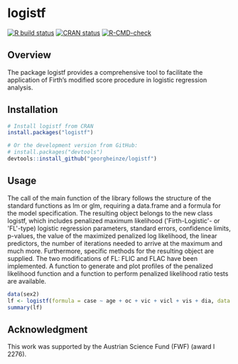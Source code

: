 # logistf

<!-- badges: start -->
[![R build status](https://github.com/georgheinze/logistf/workflows/RCMDcheck/badge.svg)](https://github.com/georgheinze/logistf/actions)
[![CRAN status](https://www.r-pkg.org/badges/version/logistf)](https://cran.r-project.org/package=logistf)
[![R-CMD-check](https://github.com/georgheinze/logistf/actions/workflows/R-CMD-check.yaml/badge.svg)](https://github.com/georgheinze/logistf/actions/workflows/R-CMD-check.yaml)
<!-- badges: end -->

## Overview

The package logistf provides a comprehensive tool to facilitate the application of Firth’s modified
score procedure in logistic regression analysis.

## Installation
```r
# Install logistf from CRAN
install.packages("logistf")

# Or the development version from GitHub:
# install.packages("devtools")
devtools::install_github("georgheinze/logistf")
```

## Usage
The call of the main function of the library follows the structure of the standard functions as lm
or glm, requiring a data.frame and a formula for the model specification. The resulting object belongs to the new class logistf, 
which includes penalized maximum likelihood ('Firth-Logistic'- or 'FL'-type) logistic regression parameters, standard errors, 
confidence limits, p-values, the value of the maximized penalized log likelihood, the linear predictors, the number of iterations 
needed to arrive at the maximum and much more. Furthermore, specific methods for the resulting object are supplied. The two modifications of
FL: FLIC and FLAC have been implemented. 
A function to generate and plot profiles of the penalized likelihood function and a function to perform penalized 
likelihood ratio tests are available.

```r
data(sex2)
lf <- logistf(formula = case ~ age + oc + vic + vicl + vis + dia, data = sex2)
summary(lf)
```

## Acknowledgment

This work was supported by the Austrian Science Fund (FWF) (award I 2276).
